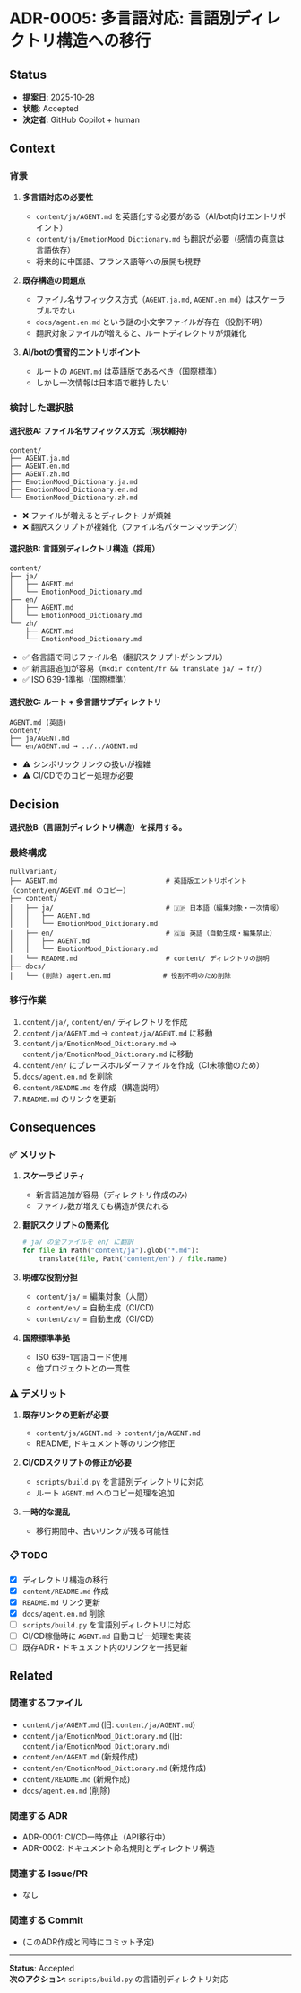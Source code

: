 # ADR-0005: 多言語対応: 言語別ディレクトリ構造への移行

## Status
- **提案日**: 2025-10-28
- **状態**: Accepted
- **決定者**: GitHub Copilot + human

## Context

### 背景

1. **多言語対応の必要性**
   - `content/ja/AGENT.md` を英語化する必要がある（AI/bot向けエントリポイント）
   - `content/ja/EmotionMood_Dictionary.md` も翻訳が必要（感情の真意は言語依存）
   - 将来的に中国語、フランス語等への展開も視野

2. **既存構造の問題点**
   - ファイル名サフィックス方式（`AGENT.ja.md`, `AGENT.en.md`）はスケーラブルでない
   - `docs/agent.en.md` という謎の小文字ファイルが存在（役割不明）
   - 翻訳対象ファイルが増えると、ルートディレクトリが煩雑化

3. **AI/botの慣習的エントリポイント**
   - ルートの `AGENT.md` は英語版であるべき（国際標準）
   - しかし一次情報は日本語で維持したい

### 検討した選択肢

#### 選択肢A: ファイル名サフィックス方式（現状維持）
```
content/
├── AGENT.ja.md
├── AGENT.en.md
├── AGENT.zh.md
├── EmotionMood_Dictionary.ja.md
├── EmotionMood_Dictionary.en.md
└── EmotionMood_Dictionary.zh.md
```
- ❌ ファイルが増えるとディレクトリが煩雑
- ❌ 翻訳スクリプトが複雑化（ファイル名パターンマッチング）

#### 選択肢B: 言語別ディレクトリ構造（採用）
```
content/
├── ja/
│   ├── AGENT.md
│   └── EmotionMood_Dictionary.md
├── en/
│   ├── AGENT.md
│   └── EmotionMood_Dictionary.md
└── zh/
    ├── AGENT.md
    └── EmotionMood_Dictionary.md
```
- ✅ 各言語で同じファイル名（翻訳スクリプトがシンプル）
- ✅ 新言語追加が容易（`mkdir content/fr && translate ja/ → fr/`）
- ✅ ISO 639-1準拠（国際標準）

#### 選択肢C: ルート + 多言語サブディレクトリ
```
AGENT.md (英語)
content/
├── ja/AGENT.md
└── en/AGENT.md → ../../AGENT.md
```
- ⚠️ シンボリックリンクの扱いが複雑
- ⚠️ CI/CDでのコピー処理が必要

## Decision

**選択肢B（言語別ディレクトリ構造）を採用する。**

### 最終構成

```
nullvariant/
├── AGENT.md                           # 英語版エントリポイント（content/en/AGENT.md のコピー）
├── content/
│   ├── ja/                            # 🇯🇵 日本語（編集対象・一次情報）
│   │   ├── AGENT.md
│   │   └── EmotionMood_Dictionary.md
│   ├── en/                            # 🇬🇧 英語（自動生成・編集禁止）
│   │   ├── AGENT.md
│   │   └── EmotionMood_Dictionary.md
│   └── README.md                      # content/ ディレクトリの説明
├── docs/
│   └── (削除) agent.en.md             # 役割不明のため削除
```

### 移行作業

1. `content/ja/`, `content/en/` ディレクトリを作成
2. `content/ja/AGENT.md` → `content/ja/AGENT.md` に移動
3. `content/ja/EmotionMood_Dictionary.md` → `content/ja/EmotionMood_Dictionary.md` に移動
4. `content/en/` にプレースホルダーファイルを作成（CI未稼働のため）
5. `docs/agent.en.md` を削除
6. `content/README.md` を作成（構造説明）
7. `README.md` のリンクを更新

## Consequences

### ✅ メリット

1. **スケーラビリティ**
   - 新言語追加が容易（ディレクトリ作成のみ）
   - ファイル数が増えても構造が保たれる

2. **翻訳スクリプトの簡素化**
   ```python
   # ja/ の全ファイルを en/ に翻訳
   for file in Path("content/ja").glob("*.md"):
       translate(file, Path("content/en") / file.name)
   ```

3. **明確な役割分担**
   - `content/ja/` = 編集対象（人間）
   - `content/en/` = 自動生成（CI/CD）
   - `content/zh/` = 自動生成（CI/CD）

4. **国際標準準拠**
   - ISO 639-1言語コード使用
   - 他プロジェクトとの一貫性

### ⚠️ デメリット

1. **既存リンクの更新が必要**
   - `content/ja/AGENT.md` → `content/ja/AGENT.md`
   - README, ドキュメント等のリンク修正

2. **CI/CDスクリプトの修正が必要**
   - `scripts/build.py` を言語別ディレクトリに対応
   - ルート `AGENT.md` へのコピー処理を追加

3. **一時的な混乱**
   - 移行期間中、古いリンクが残る可能性

### 📋 TODO

- [x] ディレクトリ構造の移行
- [x] `content/README.md` 作成
- [x] `README.md` リンク更新
- [x] `docs/agent.en.md` 削除
- [ ] `scripts/build.py` を言語別ディレクトリに対応
- [ ] CI/CD稼働時に `AGENT.md` 自動コピー処理を実装
- [ ] 既存ADR・ドキュメント内のリンクを一括更新

## Related

### 関連するファイル
- `content/ja/AGENT.md` (旧: `content/ja/AGENT.md`)
- `content/ja/EmotionMood_Dictionary.md` (旧: `content/ja/EmotionMood_Dictionary.md`)
- `content/en/AGENT.md` (新規作成)
- `content/en/EmotionMood_Dictionary.md` (新規作成)
- `content/README.md` (新規作成)
- `docs/agent.en.md` (削除)

### 関連する ADR
- ADR-0001: CI/CD一時停止（API移行中）
- ADR-0002: ドキュメント命名規則とディレクトリ構造

### 関連する Issue/PR
- なし

### 関連する Commit
- (このADR作成と同時にコミット予定)

---

**Status**: Accepted  
**次のアクション**: `scripts/build.py` の言語別ディレクトリ対応
